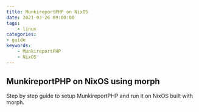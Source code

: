 ```yaml
---
title: MunkireportPHP on NixOS
date: 2021-03-26 09:00:00
tags:
    - linux
categories:
- guide
keywords:
    - MunkireportPHP
    - NixOS
---
```

## MunkireportPHP on NixOS using morph

Step by step guide to setup MunkireportPHP and run it on NixOS built with morph.
